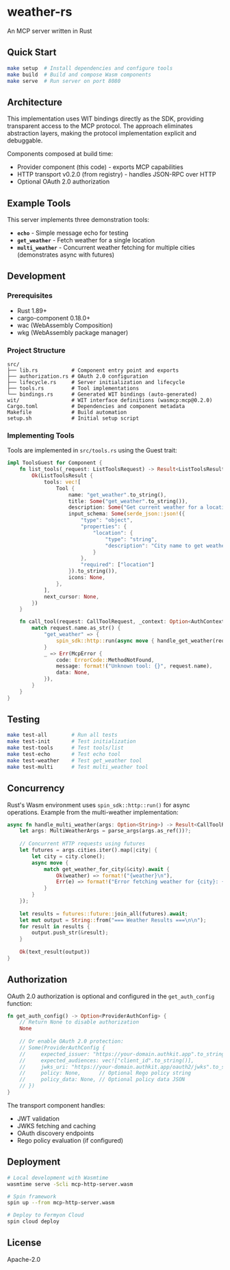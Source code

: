 # weather-rs

An MCP server written in Rust

## Quick Start

```bash
make setup  # Install dependencies and configure tools
make build  # Build and compose Wasm components
make serve  # Run server on port 8080
```

## Architecture

This implementation uses WIT bindings directly as the SDK, providing transparent access to the MCP protocol. The approach eliminates abstraction layers, making the protocol implementation explicit and debuggable.

Components composed at build time:
- Provider component (this code) - exports MCP capabilities
- HTTP transport v0.2.0 (from registry) - handles JSON-RPC over HTTP
- Optional OAuth 2.0 authorization

## Example Tools

This server implements three demonstration tools:

- **`echo`** - Simple message echo for testing
- **`get_weather`** - Fetch weather for a single location
- **`multi_weather`** - Concurrent weather fetching for multiple cities (demonstrates async with futures)

## Development

### Prerequisites

- Rust 1.89+
- cargo-component 0.18.0+
- wac (WebAssembly Composition)
- wkg (WebAssembly package manager)

### Project Structure

```
src/
├── lib.rs           # Component entry point and exports
├── authorization.rs # OAuth 2.0 configuration
├── lifecycle.rs     # Server initialization and lifecycle
├── tools.rs         # Tool implementations
└── bindings.rs      # Generated WIT bindings (auto-generated)
wit/                 # WIT interface definitions (wasmcp:mcp@0.2.0)
Cargo.toml           # Dependencies and component metadata
Makefile             # Build automation
setup.sh             # Initial setup script
```

### Implementing Tools

Tools are implemented in `src/tools.rs` using the Guest trait:

```rust
impl ToolsGuest for Component {
    fn list_tools(_request: ListToolsRequest) -> Result<ListToolsResult, McpError> {
        Ok(ListToolsResult {
            tools: vec![
                Tool {
                    name: "get_weather".to_string(),
                    title: Some("get_weather".to_string()),
                    description: Some("Get current weather for a location".to_string()),
                    input_schema: Some(serde_json::json!({
                        "type": "object",
                        "properties": {
                            "location": {
                                "type": "string",
                                "description": "City name to get weather for"
                            }
                        },
                        "required": ["location"]
                    }).to_string()),
                    icons: None,
                },
            ],
            next_cursor: None,
        })
    }

    fn call_tool(request: CallToolRequest, _context: Option<AuthContext>) -> Result<CallToolResult, McpError> {
        match request.name.as_str() {
            "get_weather" => {
                spin_sdk::http::run(async move { handle_get_weather(request.arguments).await })
            }
            _ => Err(McpError {
                code: ErrorCode::MethodNotFound,
                message: format!("Unknown tool: {}", request.name),
                data: None,
            }),
        }
    }
}
```

## Testing

```bash
make test-all        # Run all tests
make test-init       # Test initialization
make test-tools      # Test tools/list
make test-echo       # Test echo tool
make test-weather    # Test get_weather tool
make test-multi      # Test multi_weather tool
```

## Concurrency

Rust's Wasm environment uses `spin_sdk::http::run()` for async operations. Example from the multi-weather implementation:

```rust
async fn handle_multi_weather(args: Option<String>) -> Result<CallToolResult, McpError> {
    let args: MultiWeatherArgs = parse_args(args.as_ref())?;
    
    // Concurrent HTTP requests using futures
    let futures = args.cities.iter().map(|city| {
        let city = city.clone();
        async move {
            match get_weather_for_city(&city).await {
                Ok(weather) => format!("{weather}\n"),
                Err(e) => format!("Error fetching weather for {city}: {e}\n"),
            }
        }
    });
    
    let results = futures::future::join_all(futures).await;
    let mut output = String::from("=== Weather Results ===\n\n");
    for result in results {
        output.push_str(&result);
    }
    
    Ok(text_result(output))
}
```

## Authorization

OAuth 2.0 authorization is optional and configured in the `get_auth_config` function:

```rust
fn get_auth_config() -> Option<ProviderAuthConfig> {
    // Return None to disable authorization
    None
    
    // Or enable OAuth 2.0 protection:
    // Some(ProviderAuthConfig {
    //     expected_issuer: "https://your-domain.authkit.app".to_string(),
    //     expected_audiences: vec!["client_id".to_string()],
    //     jwks_uri: "https://your-domain.authkit.app/oauth2/jwks".to_string(),
    //     policy: None,      // Optional Rego policy string
    //     policy_data: None, // Optional policy data JSON
    // })
}
```

The transport component handles:
- JWT validation
- JWKS fetching and caching
- OAuth discovery endpoints
- Rego policy evaluation (if configured)

## Deployment

```bash
# Local development with Wasmtime
wasmtime serve -Scli mcp-http-server.wasm

# Spin framework
spin up --from mcp-http-server.wasm

# Deploy to Fermyon Cloud
spin cloud deploy
```

## License

Apache-2.0